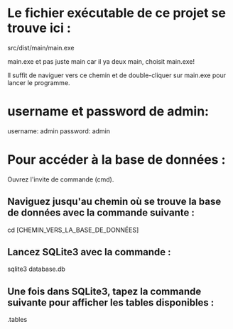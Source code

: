 

# Le fichier exécutable de ce projet se trouve ici :

src/dist/main/main.exe

main.exe et pas juste main car il ya deux main, choisit main.exe!

Il suffit de naviguer vers ce chemin et de double-cliquer sur main.exe pour lancer le programme.


# username et password de admin:

username: admin
password: admin



# Pour accéder à la base de données :

Ouvrez l'invite de commande (cmd).

## Naviguez jusqu'au chemin où se trouve la base de données avec la commande suivante :

cd [CHEMIN_VERS_LA_BASE_DE_DONNÉES]

## Lancez SQLite3 avec la commande :

sqlite3 database.db

## Une fois dans SQLite3, tapez la commande suivante pour afficher les tables disponibles :

.tables





